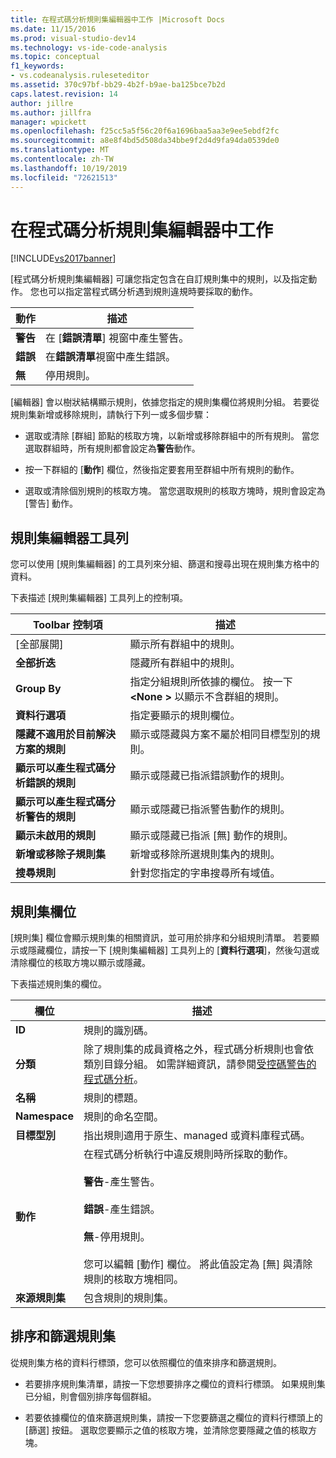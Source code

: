 ```yaml
---
title: 在程式碼分析規則集編輯器中工作 |Microsoft Docs
ms.date: 11/15/2016
ms.prod: visual-studio-dev14
ms.technology: vs-ide-code-analysis
ms.topic: conceptual
f1_keywords:
- vs.codeanalysis.ruleseteditor
ms.assetid: 370c97bf-bb29-4b2f-b9ae-ba125bce7b2d
caps.latest.revision: 14
author: jillre
ms.author: jillfra
manager: wpickett
ms.openlocfilehash: f25cc5a5f56c20f6a1696baa5aa3e9ee5ebdf2fc
ms.sourcegitcommit: a8e8f4bd5d508da34bbe9f2d4d9fa94da0539de0
ms.translationtype: MT
ms.contentlocale: zh-TW
ms.lasthandoff: 10/19/2019
ms.locfileid: "72621513"
---
```

# <a name="working-in-the-code-analysis-rule-set-editor"></a>在程式碼分析規則集編輯器中工作
[!INCLUDE[vs2017banner](../includes/vs2017banner.md)]

[程式碼分析規則集編輯器] 可讓您指定包含在自訂規則集中的規則，以及指定動作。 您也可以指定當程式碼分析遇到規則違規時要採取的動作。

|動作|描述|
|------------|-----------------|
|**警告**|在 [**錯誤清單**] 視窗中產生警告。|
|**錯誤**|在**錯誤清單**視窗中產生錯誤。|
|**無**|停用規則。|

 [編輯器] 會以樹狀結構顯示規則，依據您指定的規則集欄位將規則分組。 若要從規則集新增或移除規則，請執行下列一或多個步驟：

- 選取或清除 [群組] 節點的核取方塊，以新增或移除群組中的所有規則。 當您選取群組時，所有規則都會設定為**警告**動作。

- 按一下群組的 [**動作**] 欄位，然後指定要套用至群組中所有規則的動作。

- 選取或清除個別規則的核取方塊。 當您選取規則的核取方塊時，規則會設定為 [警告] 動作。

## <a name="rule-set-editor-toolbar"></a>規則集編輯器工具列
 您可以使用 [規則集編輯器] 的工具列來分組、篩選和搜尋出現在規則集方格中的資料。

 下表描述 [規則集編輯器] 工具列上的控制項。

|Toolbar 控制項|描述|
|---------------------|-----------------|
|[全部展開]|顯示所有群組中的規則。|
|**全部折迭**|隱藏所有群組中的規則。|
|**Group By**|指定分組規則所依據的欄位。 按一下  **\<None >** 以顯示不含群組的規則。|
|**資料行選項**|指定要顯示的規則欄位。|
|**隱藏不適用於目前解決方案的規則**|顯示或隱藏與方案不屬於相同目標型別的規則。|
|**顯示可以產生程式碼分析錯誤的規則**|顯示或隱藏已指派錯誤動作的規則。|
|**顯示可以產生程式碼分析警告的規則**|顯示或隱藏已指派警告動作的規則。|
|**顯示未啟用的規則**|顯示或隱藏已指派 [無] 動作的規則。|
|**新增或移除子規則集**|新增或移除所選規則集內的規則。|
|**搜尋規則**|針對您指定的字串搜尋所有域值。|

## <a name="rule-set-fields"></a>規則集欄位
 [規則集] 欄位會顯示規則集的相關資訊，並可用於排序和分組規則清單。 若要顯示或隱藏欄位，請按一下 [規則集編輯器] 工具列上的 [**資料行選項**]，然後勾選或清除欄位的核取方塊以顯示或隱藏。

 下表描述規則集的欄位。

|欄位|描述|
|-----------|-----------------|
|**ID**|規則的識別碼。|
|**分類**|除了規則集的成員資格之外，程式碼分析規則也會依類別目錄分組。 如需詳細資訊，請參閱[受控碼警告的程式碼分析](../code-quality/code-analysis-for-managed-code-warnings.md)。|
|**名稱**|規則的標題。|
|**Namespace**|規則的命名空間。|
|**目標型別**|指出規則適用于原生、managed 或資料庫程式碼。|
|**動作**|在程式碼分析執行中違反規則時所採取的動作。<br /><br /> **警告**-產生警告。<br /><br /> **錯誤**-產生錯誤。<br /><br /> **無**-停用規則。<br /><br /> 您可以編輯 [動作] 欄位。 將此值設定為 [無] 與清除規則的核取方塊相同。|
|**來源規則集**|包含規則的規則集。|

## <a name="sorting-and-filtering-rule-sets"></a>排序和篩選規則集
 從規則集方格的資料行標頭，您可以依照欄位的值來排序和篩選規則。

- 若要排序規則集清單，請按一下您想要排序之欄位的資料行標頭。 如果規則集已分組，則會個別排序每個群組。

- 若要依據欄位的值來篩選規則集，請按一下您要篩選之欄位的資料行標頭上的 [篩選] 按鈕。 選取您要顯示之值的核取方塊，並清除您要隱藏之值的核取方塊。
